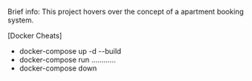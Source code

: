 Brief info: This project hovers over the concept of a apartment booking system.


[Docker Cheats]
- docker-compose up -d --build
- docker-compose run ............
- docker-compose down
